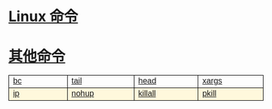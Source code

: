 # [Linux 命令](/linuxcommand/index)
# [其他命令](/linuxcommand/other_commands/index)

<style type="text/css">
#customers{
	font-family:"Trebuchet MS", Arial, Helvetica, sans-serif;
	border: 1;
	width: 100%;
	border-collapse:collapse; 
}
#customers td, #customers th{
	width: 220;
	font-size:1em;
	border:1px solid #000000;
}

#customers tr.alt td{
	color:#000000;
	background-color:#FFF8DC;
}
</style>
<table  id="customers">
<tr>
	<td width="220"><a href="./#/linuxcommand/other_commands/bc">bc</a></td>
	<td width="220"><a href="./#/linuxcommand/other_commands/tail">tail</a></td>
	<td width="220"><a href="./#/linuxcommand/other_commands/head">head</a></td>
	<td width="220"><a href="./#/linuxcommand/other_commands/xargs">xargs</a></td>
</tr>
<tr class="alt">
	<td><a href="./#/linuxcommand/other_commands/ip">ip</a></td>
	<td><a href="./#/linuxcommand/other_commands/nohup">nohup</a></td>
	<td><a href="./#/linuxcommand/other_commands/killall">killall</a></td>
	<td><a href="./#/linuxcommand/other_commands/pkill">pkill</a></td>
</tr>
</table>
